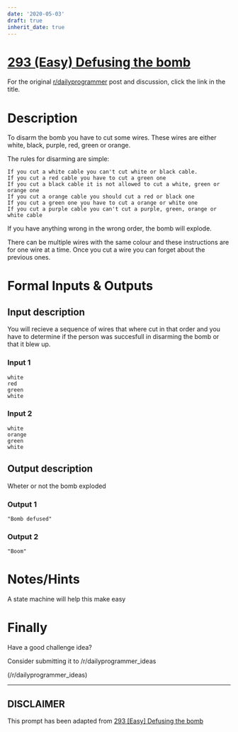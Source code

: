 ```yaml
---
date: '2020-05-03'
draft: true
inherit_date: true
---
```


# [293 (Easy) Defusing the bomb](https://www.reddit.com/r/dailyprogrammer/comments/5e4mde/20161121_challenge_293_easy_defusing_the_bomb/)

For the original [r/dailyprogrammer](https://www.reddit.com/r/dailyprogrammer/) post and discussion, click the link in the title.

# Description
To disarm the bomb you have to cut some wires. These wires are either white, black, purple, red, green or orange.

The rules for disarming are simple:


```
If you cut a white cable you can't cut white or black cable.
If you cut a red cable you have to cut a green one
If you cut a black cable it is not allowed to cut a white, green or orange one
If you cut a orange cable you should cut a red or black one
If you cut a green one you have to cut a orange or white one
If you cut a purple cable you can't cut a purple, green, orange or white cable
```
If you have anything wrong in the wrong order, the bomb will explode. 

There can be multiple wires with the same colour and these instructions are for one wire at a time. Once you cut a wire you can forget about the previous ones. 

# Formal Inputs & Outputs
## Input description
You will recieve a sequence of wires that where cut in that order and you have to determine if the person was succesfull in disarming the bomb or that it blew up.

### Input 1

```
white
red
green
white
```
### Input 2

```
white
orange
green
white
```
## Output description
Wheter or not the bomb exploded

### Output 1

```
"Bomb defused"
```
### Output 2

```
"Boom"
```
# Notes/Hints
A state machine will help this make easy

# Finally
Have a good challenge idea?

Consider submitting it to /r/dailyprogrammer_ideas

(/r/dailyprogrammer_ideas)

----
## **DISCLAIMER**
This prompt has been adapted from [293 [Easy] Defusing the bomb](https://www.reddit.com/r/dailyprogrammer/comments/5e4mde/20161121_challenge_293_easy_defusing_the_bomb/
)
